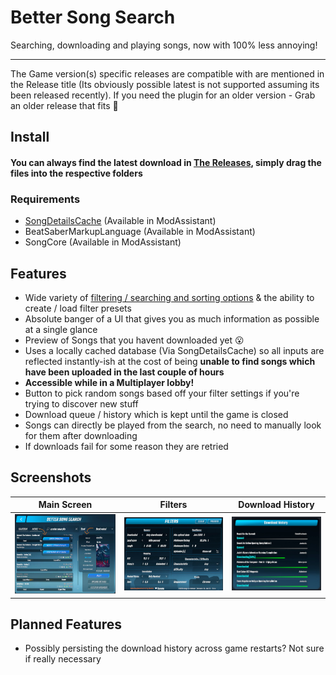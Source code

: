 # Better Song Search

Searching, downloading and playing songs, now with 100% less annoying!

---

The Game version(s) specific releases are compatible with are mentioned in the Release title (Its obviously possible latest is not supported assuming its been released recently). If you need the plugin for an older version - Grab an older release that fits 🤯

## Install

#### You can always find the latest download in [The Releases](https://github.com/kinsi55/BeatSaber_BetterSongSearch/releases), simply drag the files into the respective folders

### Requirements

- [SongDetailsCache](https://github.com/kinsi55/BeatSaber_SongDetails/releases/latest) (Available in ModAssistant)
- BeatSaberMarkupLanguage (Available in ModAssistant)
- SongCore (Available in ModAssistant)

## Features

- Wide variety of [filtering / searching and sorting options](#Screenshots) & the ability to create / load filter presets
- Absolute banger of a UI that gives you as much information as possible at a single glance
- Preview of Songs that you havent downloaded yet 😮
- Uses a locally cached database (Via SongDetailsCache) so all inputs are reflected instantly-ish at the cost of being **unable to find songs which have been uploaded in the last couple of hours**
- **Accessible while in a Multiplayer lobby!**
- Button to pick random songs based off your filter settings if you're trying to discover new stuff
- Download queue / history which is kept until the game is closed
- Songs can directly be played from the search, no need to manually look for them after downloading
- If downloads fail for some reason they are retried

## Screenshots

Main Screen | Filters | Download History
:-------------------------:|:-------------------------:|:-------------------------:
![Main UI](Screenshots/main.jpg) | ![Main UI](Screenshots/filters.jpg)  |  ![Main UI](Screenshots/dlhistory.jpg)

## Planned Features

- Possibly persisting the download history across game restarts? Not sure if really necessary
